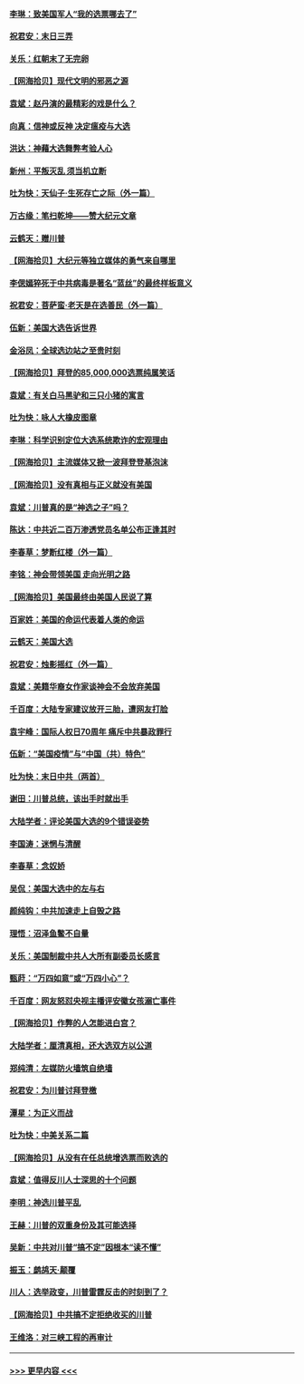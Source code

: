 #### [李琳：致美国军人“我的选票哪去了”](../pages/nsc993/n12635351.md?t=12220051) 
#### [祝君安：末日三弄](../pages/nsc993/n12635324.md?t=12220051) 
#### [关乐：红朝末了无完卵](../pages/nsc993/n12635315.md?t=12220051) 
#### [【网海拾贝】现代文明的邪恶之源](../pages/nsc993/n12634425.md?t=12220051) 
#### [袁斌：赵丹演的最精彩的戏是什么？](../pages/nsc993/n12633316.md?t=12220051) 
#### [向真：信神或反神 决定瘟疫与大选](../pages/nsc993/n12632710.md?t=12220051) 
#### [洪达：神藉大选舞弊考验人心](../pages/nsc993/n12631962.md?t=12220051) 
#### [新州：平叛灭乱  须当机立断](../pages/nsc993/n12631946.md?t=12220051) 
#### [吐为快：天仙子‧生死存亡之际（外一篇）](../pages/nsc993/n12631927.md?t=12220051) 
#### [万古缘：笔扫乾坤——赞大纪元文章](../pages/nsc993/n12631922.md?t=12220051) 
#### [云鹤天：赠川普](../pages/nsc993/n12631823.md?t=12220051) 
#### [【网海拾贝】大纪元等独立媒体的勇气来自哪里](../pages/nsc993/n12629961.md?t=12220051) 
#### [李偲嫣猝死于中共病毒是著名“蓝丝”的最终样板意义](../pages/nsc993/n12628812.md?t=12220051) 
#### [祝君安：菩萨蛮·老天是在选善民（外一篇）](../pages/nsc993/n12628793.md?t=12220051) 
#### [伍新：美国大选告诉世界](../pages/nsc993/n12628768.md?t=12220051) 
#### [金浴凤：全球选边站之至贵时刻](../pages/nsc993/n12627318.md?t=12220051) 
#### [【网海拾贝】拜登的85,000,000选票纯属笑话](../pages/nsc993/n12626569.md?t=12220051) 
#### [袁斌：有关白马黑驴和三只小猪的寓言](../pages/nsc993/n12626198.md?t=12220051) 
#### [吐为快：咏人大橡皮图章](../pages/nsc993/n12624470.md?t=12220051) 
#### [李琳：科学识别定位大选系统欺诈的宏观理由](../pages/nsc993/n12624340.md?t=12220051) 
#### [【网海拾贝】主流媒体又掀一波拜登登基泡沫](../pages/nsc993/n12624000.md?t=12220051) 
#### [【网海拾贝】没有真相与正义就没有美国](../pages/nsc993/n12621885.md?t=12220051) 
#### [袁斌：川普真的是“神选之子”吗？](../pages/nsc993/n12621749.md?t=12220051) 
#### [陈达：中共近二百万渗透党员名单公布正逢其时](../pages/nsc993/n12620870.md?t=12220051) 
#### [李春草：梦断红楼（外一篇）](../pages/nsc993/n12619122.md?t=12220051) 
#### [李铭：神会带领美国 走向光明之路](../pages/nsc993/n12618584.md?t=12220051) 
#### [【网海拾贝】美国最终由美国人民说了算](../pages/nsc993/n12617255.md?t=12220051) 
#### [百家姓：美国的命运代表着人类的命运](../pages/nsc993/n12615838.md?t=12220051) 
#### [云鹤天：美国大选](../pages/nsc993/n12615994.md?t=12220051) 
#### [祝君安：烛影摇红（外一篇）](../pages/nsc993/n12615975.md?t=12220051) 
#### [袁斌：美籍华裔女作家谈神会不会放弃美国](../pages/nsc993/n12615263.md?t=12220051) 
#### [千百度：大陆专家建议放开三胎，遭网友打脸](../pages/nsc993/n12614456.md?t=12220051) 
#### [袁宇峰：国际人权日70周年 痛斥中共暴政罪行](../pages/nsc993/n12611965.md?t=12220051) 
#### [伍新：“美国疫情”与“中国（共）特色”](../pages/nsc993/n12611463.md?t=12220051) 
#### [吐为快：末日中共（两首）](../pages/nsc993/n12611461.md?t=12220051) 
#### [谢田：川普总统，该出手时就出手](../pages/nsc993/n12610905.md?t=12220051) 
#### [大陆学者：评论美国大选的9个错误姿势](../pages/nsc993/n12609586.md?t=12220051) 
#### [李国涛：迷惘与清醒](../pages/nsc993/n12607532.md?t=12220051) 
#### [李春草：念奴娇](../pages/nsc993/n12607083.md?t=12220051) 
#### [吴侃：美国大选中的左与右](../pages/nsc993/n12607054.md?t=12220051) 
#### [颜纯钩：中共加速走上自毁之路](../pages/nsc993/n12606473.md?t=12220051) 
#### [理悟：沼泽鱼鳖不自量](../pages/nsc993/n12606454.md?t=12220051) 
#### [关乐：美国制裁中共人大所有副委员长感言](../pages/nsc993/n12606442.md?t=12220051) 
#### [甄莳：“万四如意”或“万四小心”？](../pages/nsc993/n12606091.md?t=12220051) 
#### [千百度：网友怒怼央视主播评安徽女孩溺亡事件](../pages/nsc993/n12605370.md?t=12220051) 
#### [【网海拾贝】作弊的人怎能进白宫？](../pages/nsc993/n12603546.md?t=12220051) 
#### [大陆学者：厘清真相，还大选双方以公道](../pages/nsc993/n12603475.md?t=12220051) 
#### [郑纯清：左媒防火墙筑自绝墙](../pages/nsc993/n12602226.md?t=12220051) 
#### [祝君安：为川普讨拜登檄](../pages/nsc993/n12602199.md?t=12220051) 
#### [潭星：为正义而战](../pages/nsc993/n12600926.md?t=12220051) 
#### [吐为快：中美关系二篇](../pages/nsc993/n12600908.md?t=12220051) 
#### [【网海拾贝】从没有在任总统增选票而败选的](../pages/nsc993/n12600435.md?t=12220051) 
#### [袁斌：值得反川人士深思的十个问题](../pages/nsc993/n12600332.md?t=12220051) 
#### [李明：神选川普平乱](../pages/nsc993/n12599751.md?t=12220051) 
#### [王赫：川普的双重身份及其可能选择](../pages/nsc993/n12599723.md?t=12220051) 
#### [吴新：中共对川普“搞不定”因根本“读不懂”](../pages/nsc993/n12599502.md?t=12220051) 
#### [振玉：鹧鸪天‧颠覆](../pages/nsc993/n12599494.md?t=12220051) 
#### [川人：选举政变，川普雷霆反击的时刻到了？](../pages/nsc993/n12599291.md?t=12220051) 
#### [【网海拾贝】中共搞不定拒绝收买的川普](../pages/nsc993/n12598955.md?t=12220051) 
#### [王维洛：对三峡工程的再审计](../pages/nsc993/n12598436.md?t=12220051) 

----
#### [ >>> 更早内容 <<< ](../indexes/nsc993-earlier.md)
